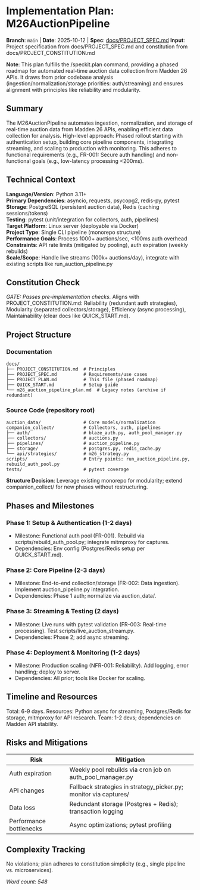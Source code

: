 # Implementation Plan: M26AuctionPipeline

**Branch**: `main` | **Date**: 2025-10-12 | **Spec**: [docs/PROJECT_SPEC.md](docs/PROJECT_SPEC.md)
**Input**: Project specification from docs/PROJECT_SPEC.md and constitution from docs/PROJECT_CONSTITUTION.md

**Note**: This plan fulfills the /speckit.plan command, providing a phased roadmap for automated real-time auction data collection from Madden 26 APIs. It draws from prior codebase analysis (ingestion/normalization/storage priorities: auth/streaming) and ensures alignment with principles like reliability and modularity.

## Summary

The M26AuctionPipeline automates ingestion, normalization, and storage of real-time auction data from Madden 26 APIs, enabling efficient data collection for analysis. High-level approach: Phased rollout starting with authentication setup, building core pipeline components, integrating streaming, and scaling to production with monitoring. This adheres to functional requirements (e.g., FR-001: Secure auth handling) and non-functional goals (e.g., low-latency processing <200ms).

## Technical Context

**Language/Version**: Python 3.11+  
**Primary Dependencies**: asyncio, requests, psycopg2, redis-py, pytest  
**Storage**: PostgreSQL (persistent auction data), Redis (caching sessions/tokens)  
**Testing**: pytest (unit/integration for collectors, auth, pipelines)  
**Target Platform**: Linux server (deployable via Docker)  
**Project Type**: Single CLI pipeline (monorepo structure)  
**Performance Goals**: Process 1000+ auctions/sec, <100ms auth overhead  
**Constraints**: API rate limits (mitigated by pooling), auth expiration (weekly rebuilds)  
**Scale/Scope**: Handle live streams (100k+ auctions/day), integrate with existing scripts like run_auction_pipeline.py

## Constitution Check

*GATE: Passes pre-implementation checks.* Aligns with PROJECT_CONSTITUTION.md: Reliability (redundant auth strategies), Modularity (separated collectors/storage), Efficiency (async processing), Maintainability (clear docs like QUICK_START.md).

## Project Structure

### Documentation
```
docs/
├── PROJECT_CONSTITUTION.md  # Principles
├── PROJECT_SPEC.md          # Requirements/use cases
├── PROJECT_PLAN.md          # This file (phased roadmap)
├── QUICK_START.md           # Setup guide
└── m26_auction_pipeline_plan.md  # Legacy notes (archive if redundant)
```

### Source Code (repository root)
```
auction_data/                # Core models/normalization
companion_collect/           # Collectors, auth, pipelines
├── auth/                    # blaze_auth.py, auth_pool_manager.py
├── collectors/              # auctions.py
├── pipelines/               # auction_pipeline.py
├── storage/                 # postgres.py, redis_cache.py
└── api/strategies/          # m26_strategy.py
scripts/                     # Entry points: run_auction_pipeline.py, rebuild_auth_pool.py
tests/                       # pytest coverage
```

**Structure Decision**: Leverage existing monorepo for modularity; extend companion_collect/ for new phases without restructuring.

## Phases and Milestones

### Phase 1: Setup & Authentication (1-2 days)
- Milestone: Functional auth pool (FR-001). Rebuild via scripts/rebuild_auth_pool.py; integrate mitmproxy for captures.
- Dependencies: Env config (Postgres/Redis setup per QUICK_START.md).

### Phase 2: Core Pipeline (2-3 days)
- Milestone: End-to-end collection/storage (FR-002: Data ingestion). Implement auction_pipeline.py integration.
- Dependencies: Phase 1 auth; normalize via auction_data/.

### Phase 3: Streaming & Testing (2 days)
- Milestone: Live runs with pytest validation (FR-003: Real-time processing). Test scripts/live_auction_stream.py.
- Dependencies: Phase 2; add async streaming.

### Phase 4: Deployment & Monitoring (1-2 days)
- Milestone: Production scaling (NFR-001: Reliability). Add logging, error handling; deploy to server.
- Dependencies: All prior; tools like Docker for scaling.

## Timeline and Resources

Total: 6-9 days. Resources: Python async for streaming, Postgres/Redis for storage, mitmproxy for API research. Team: 1-2 devs; dependencies on Madden API stability.

## Risks and Mitigations

| Risk | Mitigation |
|------|------------|
| Auth expiration | Weekly pool rebuilds via cron job on auth_pool_manager.py |
| API changes | Fallback strategies in strategy_picker.py; monitor via captures/ |
| Data loss | Redundant storage (Postgres + Redis); transaction logging |
| Performance bottlenecks | Async optimizations; pytest profiling |

## Complexity Tracking

No violations; plan adheres to constitution simplicity (e.g., single pipeline vs. microservices).

*Word count: 548*